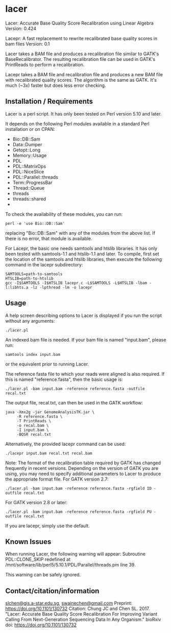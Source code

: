 # lacer
Lacer: Accurate Base Quality Score Recalibration using Linear Algebra
Version: 0.424

Lacepr: A fast replacement to rewrite recalibrated base quality scores in bam files
Version: 0.1

Lacer takes a BAM file and produces a recalibration file similar to GATK's BaseRecalibrator.  The resulting recalibration file can be used in GATK's PrintReads to perform a recalibration.

Lacepr takes a BAM file and recalibration file and produces a new BAM file with recalibrated quality scores. The algorithm is the same as GATK. It's much (~3x) faster but does less error checking.

Installation / Requirements
---------------------------

Lacer is a perl script.  It has only been tested on Perl version 5.10 and later.

It depends on the following Perl modules available in a standard Perl installation or on CPAN:
- Bio::DB::Sam
- Data::Dumper
- Getopt::Long
- Memory::Usage
- PDL
- PDL::MatrixOps
- PDL::NiceSlice
- PDL::Parallel::threads
- Term::ProgressBar
- Thread::Queue
- threads
- threads::shared
-
To check the availability of these modules, you can run:
```
perl -e 'use Bio::DB::Sam'
```

replacing "Bio::DB::Sam" with any of the modules from the above list.  If there is no error, that module is available.

For Lacepr, the basic one needs samtools and htslib libraries. It has only been tested with samtools-1.1 and htslib-1.1 and later. To compile, first set the location of the samtools and htslib libraries, then execute the following command in the lacepr subdirectory:
```
SAMTOOLS=path-to-samtools
HTSLIB=path-to-htslib
gcc -I$SAMTOOLS -I$HTSLIB lacepr.c -L$SAMTOOLS -L$HTSLIB -lbam -l:libhts.a -lz -lpthread -lm -o lacepr
```

Usage
-----
A help screen describing options to Lacer is displayed if you run the script without any arguments:
```
./lacer.pl
```

An indexed bam file is needed.  If your bam file is named "input.bam", please run:
```
samtools index input.bam
```

or the equivalent prior to running Lacer.

The reference fasta file to which your reads were aligned is also required.  If this is named "reference.fasta", then the basic usage is:
```
./lacer.pl -bam input.bam -reference reference.fasta -outfile recal.txt
```

The output file, recal.txt, can then be used in the GATK workflow:
```
java -Xmx2g -jar GenomeAnalysisTK.jar \
     -R reference.fasta \
     -T PrintReads \
     -o recal.bam \
     -I input.bam \
     -BQSR recal.txt
```

Alternatively, the provided lacepr command can be used:
```
./lacepr input.bam recal.txt recal.bam
```

Note: The format of the recalibration table required by GATK has changed frequently in recent versions.  Depending on the version of GATK you are using, you may need to specify additional parameters to Lacer to produce the appropriate format file.
For GATK version 2.7:
```
./lacer.pl -bam input.bam -reference reference.fasta -rgfield ID -outfile recal.txt
```

For GATK version 2.8 or later:
```
./lacer.pl -bam input.bam -reference reference.fasta -rgfield PU -outfile recal.txt
```

If you are lacepr, simply use the default.

Known Issues
------------
When running Lacer, the following warning will appear:
Subroutine PDL::CLONE_SKIP redefined at /mnt/software/lib/perl5/5.10.1/PDL/Parallel/threads.pm line 39.

This warning can be safely ignored.

Contact/citation/information
-------------------
slchen@gis.a-star.edu.sg, swainechen@gmail.com
Preprint: https://doi.org/10.1101/130732
Citation: Chung JC and Chen SL. 2017. "Lacer: Accurate Base Quality Score Recalibration For Improving Variant Calling From Next-Generation Sequencing Data In Any Organism." bioRxiv doi: https://doi.org/10.1101/130732
